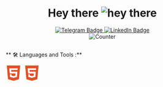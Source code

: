 <h1 align="center">
  Hey there
  <img src="https://media.giphy.com/media/hvRJCLFzcasrR4ia7z/giphy.gif" alt="hey there" width="30px"/>
</h1>

<div id="badges" align="center">
    <a href="https://t.me/sergeiown" target="_blank">
        <img src="https://img.shields.io/badge/telegram-grey?style=for-the-badge&logo=telegram&logoColor=white" alt="Telegram Badge" height="30"/>
  </a>
  <a href="https://www.linkedin.com/in/sehii-myshko/" target="_blank">
    <img src="https://img.shields.io/badge/LinkedIn-blue?style=for-the-badge&logo=linkedin&logoColor=white" alt="LinkedIn Badge" height="30"/>
      </a>
  </div>
  
<div id="counter" align="center">
<img src="https://komarev.com/ghpvc/?username=sergeiown&style=flat-square&color=blue" alt="Counter" height="25"/>
</div>

##
** :hammer_and_wrench: Languages and Tools :**
<div>
  <img src="https://github.com/sergeiown/sergeiown/blob/main/img/html5.svg" title="html5" alt="html5" width="40" height="40"/>&nbsp;
  <img src="https://github.com/sergeiown/sergeiown/blob/main/img/html5.svg" title="html5" alt="html5" width="40" height="40"/>&nbsp;
</div>
